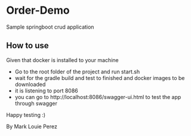 # Order-Demo
Sample springboot crud application

## How to use

Given that docker is installed to your machine
- Go to the root folder of the project and run start.sh
- wait for the gradle build and test to finished and docker images to be downloaded
- it is listening to port 8086 
- you can go to http://localhost:8086/swagger-ui.html to test the app through swagger

Happy testing :)

By Mark Louie Perez
